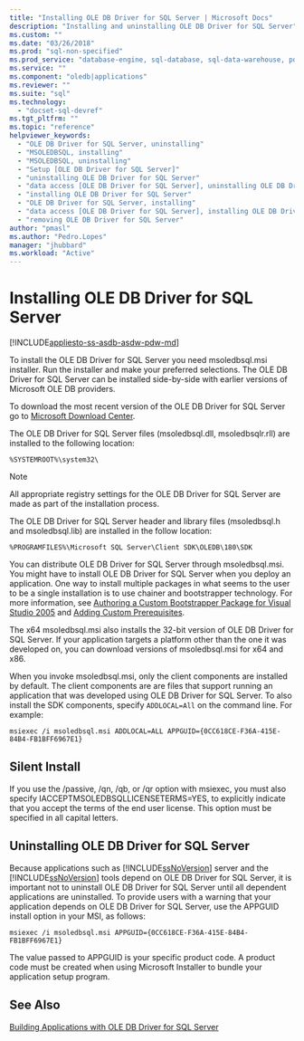 ```yaml
---
title: "Installing OLE DB Driver for SQL Server | Microsoft Docs"
description: "Installing and uninstalling OLE DB Driver for SQL Server"
ms.custom: ""
ms.date: "03/26/2018"
ms.prod: "sql-non-specified"
ms.prod_service: "database-engine, sql-database, sql-data-warehouse, pdw"
ms.service: ""
ms.component: "oledb|applications"
ms.reviewer: ""
ms.suite: "sql"
ms.technology:
  - "docset-sql-devref"
ms.tgt_pltfrm: ""
ms.topic: "reference"
helpviewer_keywords:
  - "OLE DB Driver for SQL Server, uninstalling"
  - "MSOLEDBSQL, installing"
  - "MSOLEDBSQL, uninstalling"
  - "Setup [OLE DB Driver for SQL Server]"
  - "uninstalling OLE DB Driver for SQL Server"
  - "data access [OLE DB Driver for SQL Server], uninstalling OLE DB Driver for SQL Server"
  - "installing OLE DB Driver for SQL Server"
  - "OLE DB Driver for SQL Server, installing"
  - "data access [OLE DB Driver for SQL Server], installing OLE DB Driver for SQL Server"
  - "removing OLE DB Driver for SQL Server"
author: "pmasl"
ms.author: "Pedro.Lopes"
manager: "jhubbard"
ms.workload: "Active"
---
```

# Installing OLE DB Driver for SQL Server
[!INCLUDE[appliesto-ss-asdb-asdw-pdw-md](../../../includes/appliesto-ss-asdb-asdw-pdw-md.md)]

To install the OLE DB Driver for SQL Server you need msoledbsql.msi installer.
Run the installer and make your preferred selections. The OLE DB Driver for SQL Server can be installed side-by-side with earlier versions of Microsoft OLE DB providers.

To download the most recent version of the OLE DB Driver for SQL Server go to [Microsoft Download Center](https://go.microsoft.com/fwlink/?linkid=871294).

The OLE DB Driver for SQL Server files (msoledbsql.dll, msoledbsqlr.rll) are installed to the following location:  

`%SYSTEMROOT%\system32\`  

> [!NOTE]  
> All appropriate registry settings for the OLE DB Driver for SQL Server are made as part of the installation process.  

The OLE DB Driver for SQL Server header and library files (msoledbsql.h and msoledbsql.lib) are installed in the follow location:  

`%PROGRAMFILES%\Microsoft SQL Server\Client SDK\OLEDB\180\SDK`  

You can distribute OLE DB Driver for SQL Server through msoledbsql.msi. You might have to install OLE DB Driver for SQL Server when you deploy an application. One way to install multiple packages in what seems to the user to be a single installation is to use chainer and bootstrapper technology. For more information, see [Authoring a Custom Bootstrapper Package for Visual Studio 2005](http://go.microsoft.com/fwlink/?LinkId=115667) and [Adding Custom Prerequisites](http://go.microsoft.com/fwlink/?LinkId=115668).  
  
The x64 msoledbsql.msi also installs the 32-bit version of OLE DB Driver for SQL Server. If your application targets a platform other than the one it was developed on, you can download versions of msoledbsql.msi for x64 and x86.

When you invoke msoledbsql.msi, only the client components are installed by default. The client components are are files that support running an application that was developed using OLE DB Driver for SQL Server. To also install the SDK components, specify `ADDLOCAL=All` on the command line. For example:  

`msiexec /i msoledbsql.msi ADDLOCAL=ALL APPGUID={0CC618CE-F36A-415E-84B4-FB1BFF6967E1}`  

## Silent Install  
 If you use the /passive, /qn, /qb, or /qr option with msiexec, you must also specify IACCEPTMSOLEDBSQLLICENSETERMS=YES, to explicitly indicate that you accept the terms of the end user license. This option must be specified in all capital letters.  

## Uninstalling OLE DB Driver for SQL Server  
Because applications such as [!INCLUDE[ssNoVersion](../../../includes/ssnoversion-md.md)] server and the [!INCLUDE[ssNoVersion](../../../includes/ssnoversion-md.md)] tools depend on OLE DB Driver for SQL Server, it is important not to uninstall OLE DB Driver for SQL Server until all dependent applications are uninstalled. To provide users with a warning that your application depends on OLE DB Driver for SQL Server, use the APPGUID install option in your MSI, as follows:  

 `msiexec /i msoledbsql.msi APPGUID={0CC618CE-F36A-415E-84B4-FB1BFF6967E1}`  

The value passed to APPGUID is your specific product code. A product code must be created when using Microsoft Installer to bundle your application setup program.  

## See Also  
 [Building Applications with OLE DB Driver for SQL Server](../../oledb/applications/building-applications-with-oledb-driver-for-sql-server.md)   
